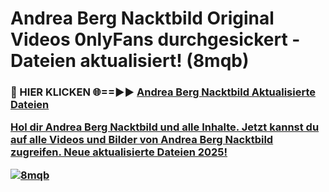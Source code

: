 # Andrea Berg Nacktbild Original Videos 0nlyFans durchgesickert - Dateien aktualisiert! (8mqb)

<h3>🔴 HIER KLICKEN 🌐==►► <a href="https://tinyurl.com/h6vf6nb8" rel="nofollow">Andrea Berg Nacktbild Aktualisierte Dateien

Hol dir Andrea Berg Nacktbild und alle Inhalte. Jetzt kannst du auf alle Videos und Bilder von Andrea Berg Nacktbild zugreifen. Neue aktualisierte Dateien 2025!

[![8mqb](https://i.imgur.com/sD4kR3V.gif)](https://tinyurl.com/h6vf6nb8)

